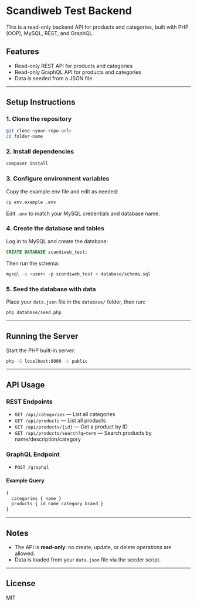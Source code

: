 # Scandiweb Test Backend

This is a read-only backend API for products and categories, built with PHP (OOP), MySQL, REST, and GraphQL.

## Features
- Read-only REST API for products and categories
- Read-only GraphQL API for products and categories
- Data is seeded from a JSON file

---

## Setup Instructions

### 1. Clone the repository
```bash
git clone <your-repo-url>
cd folder-name
```

### 2. Install dependencies
```bash
composer install
```

### 3. Configure environment variables
Copy the example env file and edit as needed:
```bash
cp env.example .env
```
Edit `.env` to match your MySQL credentials and database name.

### 4. Create the database and tables
Log in to MySQL and create the database:
```sql
CREATE DATABASE scandiweb_test;
```
Then run the schema:
```bash
mysql -u <user> -p scandiweb_test < database/schema.sql
```

### 5. Seed the database with data
Place your `data.json` file in the `database/` folder, then run:
```bash
php database/seed.php
```

---

## Running the Server

Start the PHP built-in server:
```bash
php -S localhost:8000 -t public
```

---

## API Usage

### REST Endpoints
- `GET /api/categories` — List all categories
- `GET /api/products` — List all products
- `GET /api/products/{id}` — Get a product by ID
- `GET /api/products/search?q=term` — Search products by name/description/category

### GraphQL Endpoint
- `POST /graphql`

#### Example Query
```graphql
{
  categories { name }
  products { id name category brand }
}
```

---

## Notes
- The API is **read-only**: no create, update, or delete operations are allowed.
- Data is loaded from your `data.json` file via the seeder script.

---

## License
MIT 